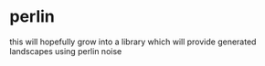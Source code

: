 perlin
======

this will hopefully grow into a library which will provide generated landscapes using perlin noise
